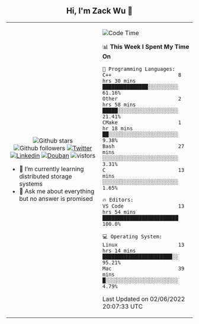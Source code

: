 <h2 align="center"> Hi, I'm Zack Wu 👋 </h2>

<table>
    <tr>
        <td valign="center" width="50%">
            <p align="center">
              <img src="https://img.shields.io/github/stars/izackwu?style=social" alt="Github stars" />
              <img src="https://img.shields.io/github/followers/izackwu?style=social" alt="Github followers" />
              <a href="https://twitter.com/_zackwu"><img src="https://img.shields.io/badge/@__zackwu-1DA1F2?style=flat&logo=Twitter&logoColor=white" alt="Twitter"/></a>
              <a href="https://www.linkedin.com/in/izackwu/?locale=en_US"><img src="https://img.shields.io/badge/@izackwu-0073b1?style=flat&logo=LinkedIn&logoColor=white" alt="Linkedin" /></a>
              <a href="https://www.douban.com/people/keith1"><img src="https://img.shields.io/badge/@keith1-007722?style=flat&logo=Douban&logoColor=white" alt="Douban" /></a>
              <img src="https://visitor-badge.glitch.me/badge?page_id=keithnull" alt="vistors" />
            </p>
            <ul>
                <li>🌱 I’m currently learning distributed storage systems</li>
                <li>💬 Ask me about everything but no answer is promised</li>
            </ul>
        </td>
       <td valign="top" width="50%">
    
<!--START_SECTION:waka-->
![Code Time](http://img.shields.io/badge/Code%20Time-0%20secs-blue)

📊 **This Week I Spent My Time On** 

```text
💬 Programming Languages: 
C++                      8 hrs 30 mins       ███████████████░░░░░░░░░░   61.16% 
Other                    2 hrs 58 mins       █████░░░░░░░░░░░░░░░░░░░░   21.41% 
CMake                    1 hr 18 mins        ██░░░░░░░░░░░░░░░░░░░░░░░   9.38% 
Bash                     27 mins             ░░░░░░░░░░░░░░░░░░░░░░░░░   3.31% 
C                        13 mins             ░░░░░░░░░░░░░░░░░░░░░░░░░   1.65%

🔥 Editors: 
VS Code                  13 hrs 54 mins      █████████████████████████   100.0%

💻 Operating System: 
Linux                    13 hrs 14 mins      ███████████████████████░░   95.21% 
Mac                      39 mins             █░░░░░░░░░░░░░░░░░░░░░░░░   4.79%

```


 Last Updated on 02/06/2022 20:07:33 UTC
<!--END_SECTION:waka-->
</td></tr>
</table>


